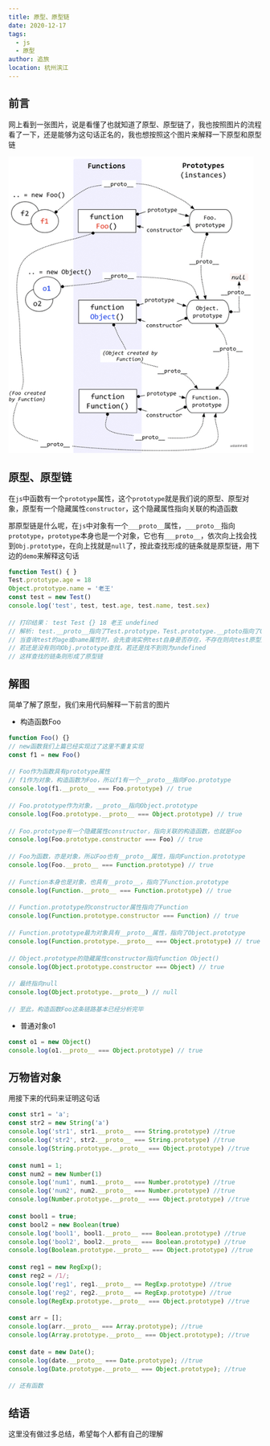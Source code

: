 ```yaml
---
title: 原型、原型链
date: 2020-12-17
tags: 
  - js
  - 原型
author: 追旅
location: 杭州滨江 
---
```


## 前言

网上看到一张图片，说是看懂了也就知道了原型、原型链了，我也按照图片的流程看了一下，还是能够为这句话正名的，我也想按照这个图片来解释一下原型和原型链

![An image](../.vuepress/public/jsproto/20201217jsproto.png)

## 原型、原型链

在```js```中函数有一个```prototype```属性，这个```prototype```就是我们说的原型、原型对象，原型有一个隐藏属性```constructor```，这个隐藏属性指向关联的构造函数

那原型链是什么呢，在```js```中对象有一个```___proto__```属性，```___proto__```指向```prototype```，```prototype```本身也是一个对象，它也有```___proto__```，依次向上找会找到```Obj.prototype```，在向上找就是```null```了，按此查找形成的链条就是原型链，用下边的```demo```来解释这句话

```js
function Test() { }
Test.prototype.age = 18
Object.prototype.name = '老王'
const test = new Test()
console.log('test', test, test.age, test.name, test.sex)

// 打印结果： test Test {} 18 老王 undefined
// 解析: test.__proto__指向了Test.prototype，Test.prototype.__ptoto指向了Object.prototype
// 当查询test的age或name属性时，会先查询实例test自身是否存在，不存在则向test原型对象查找
// 若还是没有则向Obj.prototype查找，若还是找不到则为undefined
// 这样查找的链条则形成了原型链
```

## 解图

简单了解了原型，我们来用代码解释一下前言的图片

* 构造函数Foo

```js
function Foo() {}
// new函数我们上篇已经实现过了这里不重复实现
const f1 = new Foo()

// Foo作为函数具有prototype属性
// f1作为对象，构造函数为Foo，所以f1有一个__proto__指向Foo.prototype
console.log(f1.__proto__ === Foo.prototype) // true

// Foo.prototype作为对象，__proto__指向Object.prototype
console.log(Foo.prototype.__proto__ === Object.prototype) // true

// Foo.prototype有一个隐藏属性constructor，指向关联的构造函数，也就是Foo
console.log(Foo.prototype.constructor === Foo) // true

// Foo为函数，亦是对象，所以Foo也有__proto__属性，指向Function.prototype
console.log(Foo.__proto__ === Function.prototype) // true

// Function本身也是对象，也具有__proto__，指向了Function.prototype
console.log(Function.__proto__ === Function.prototype) // true

// Function.prototype的constructor属性指向了Function
console.log(Function.prototype.constructor === Function) // true

// Function.prototype最为对象具有__proto__属性，指向了Object.prototype
console.log(Function.prototype.__proto__ === Object.prototype) // true

// Object.prototype的隐藏属性constructor指向function Object()
console.log(Object.prototype.constructor === Object) // true

// 最终指向null
console.log(Object.prototype.__proto__) // null

// 至此，构造函数Foo这条链路基本已经分析完毕
```

* 普通对象o1

```js
const o1 = new Object()
console.log(o1.__proto__ === Object.prototype) // true
```

## 万物皆对象

用接下来的代码来证明这句话

```js
const str1 = 'a';
const str2 = new String('a')
console.log('str1', str1.__proto__ === String.prototype) //true
console.log('str2', str2.__proto__ === String.prototype) //true
console.log(String.prototype.__proto__ === Object.prototype) //true

const num1 = 1;
const num2 = new Number(1)
console.log('num1', num1.__proto__ === Number.prototype) //true
console.log('num2', num2.__proto__ === Number.prototype) //true
console.log(Number.prototype.__proto__ === Object.prototype) //true

const bool1 = true;
const bool2 = new Boolean(true)
console.log('bool1', bool1.__proto__ === Boolean.prototype) //true
console.log('bool2', bool2.__proto__ === Boolean.prototype) //true
console.log(Boolean.prototype.__proto__ === Object.prototype) //true

const reg1 = new RegExp();
const reg2 = /1/;
console.log('reg1', reg1.__proto__ == RegExp.prototype) //true
console.log('reg2', reg2.__proto__ == RegExp.prototype) //true
console.log(RegExp.prototype.__proto__ === Object.prototype) //true

const arr = [];
console.log(arr.__proto__ === Array.prototype); //true       
console.log(Array.prototype.__proto__ === Object.prototype); //true

const date = new Date();
console.log(date.__proto__ === Date.prototype); //true
console.log(Date.prototype.__proto__ === Object.prototype); //true

// 还有函数
```

## 结语

这里没有做过多总结，希望每个人都有自己的理解






